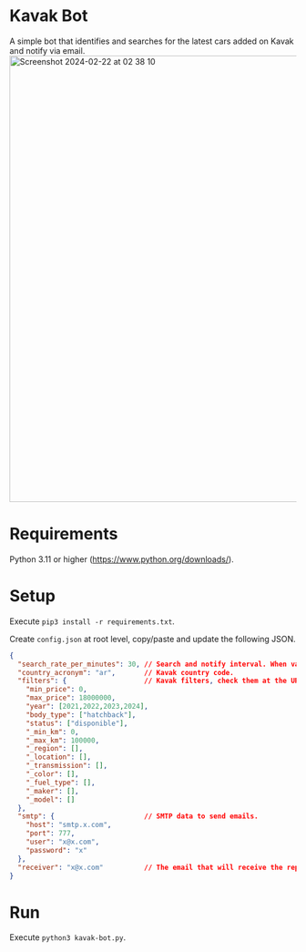 # Kavak Bot
A simple bot that identifies and searches for the latest cars added on Kavak and notify via email.
<img width="784" alt="Screenshot 2024-02-22 at 02 38 10" src="https://github.com/juanenmellare/kavak-bot/assets/18221356/846198ba-f70e-487c-acad-958465d9d458">

# Requirements
Python 3.11 or higher (https://www.python.org/downloads/).

# Setup
Execute `pip3 install -r requirements.txt`.

Create `config.json` at root level, copy/paste and update the following JSON.
```json
{
  "search_rate_per_minutes": 30, // Search and notify interval. When value is 0 it will execute just once.
  "country_acronym": "ar",       // Kavak country code. 
  "filters": {                   // Kavak filters, check them at the URL of the web page when filter are applied (should match and if you want to ignore them add an underscore at the begging of the key). 
    "min_price": 0,
    "max_price": 18000000,
    "year": [2021,2022,2023,2024],
    "body_type": ["hatchback"],
    "status": ["disponible"],
    "_min_km": 0,
    "_max_km": 100000,
    "_region": [],
    "_location": [],
    "_transmission": [],
    "_color": [],
    "_fuel_type": [],
    "_maker": [],
    "_model": []
  },
  "smtp": {                      // SMTP data to send emails.
    "host": "smtp.x.com",
    "port": 777,
    "user": "x@x.com",
    "password": "x"
  },
  "receiver": "x@x.com"          // The email that will receive the reports.
}
```

# Run
Execute `python3 kavak-bot.py`.
